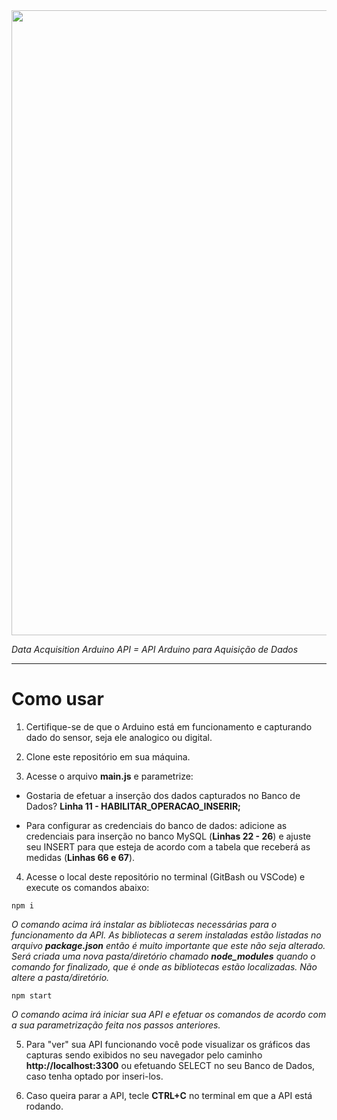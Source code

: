 <img src="https://user-images.githubusercontent.com/46379117/189931169-9df7b283-bf43-4af4-8154-b1669862090e.png" width="1000px">

_Data Acquisition Arduino API = API Arduino para Aquisição de Dados_

<hr>

# Como usar

1. Certifique-se de que o Arduino está em funcionamento e capturando dado do sensor, seja ele analogico ou digital.

1. Clone este repositório em sua máquina.

1. Acesse o arquivo **main.js** e parametrize:

- Gostaria de efetuar a inserção dos dados capturados no Banco de Dados? **Linha 11 - HABILITAR_OPERACAO_INSERIR;**

- Para configurar as credenciais do banco de dados: adicione as credenciais para inserção no banco MySQL (**Linhas 22 - 26**) e ajuste seu INSERT para que esteja de acordo com a tabela que receberá as medidas (**Linhas 66 e 67**).

4. Acesse o local deste repositório no terminal (GitBash ou VSCode) e execute os comandos abaixo:

```
npm i
``` 
_O comando acima irá instalar as bibliotecas necessárias para o funcionamento da API. As bibliotecas a serem instaladas estão listadas no arquivo **package.json** então é muito importante que este não seja alterado. Será criada uma nova pasta/diretório chamado **node_modules** quando o comando for finalizado, que é onde as bibliotecas estão localizadas. Não altere a pasta/diretório._

```
npm start
``` 

_O comando acima irá iniciar sua API e efetuar os comandos de acordo com a sua parametrização feita nos passos anteriores._

5. Para "ver" sua API funcionando você pode visualizar os gráficos das capturas sendo exibidos no seu navegador pelo caminho **http://localhost:3300** ou efetuando SELECT no seu Banco de Dados, caso tenha optado por inseri-los.

6. Caso queira parar a API, tecle **CTRL+C** no terminal em que a API está rodando.
